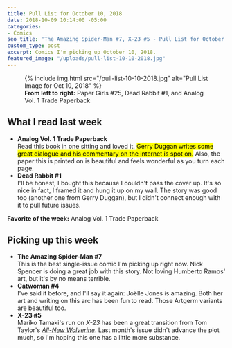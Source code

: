 ```yaml
---
title: Pull List for October 10, 2018
date: 2018-10-09 10:14:00 -05:00
categories:
- Comics
seo_title: 'The Amazing Spider-Man #7, X-23 #5 - Pull List for October 10, 2018'
custom_type: post
excerpt: Comics I'm picking up October 10, 2018.
featured_image: "/uploads/pull-list-10-10-2018.jpg"
---
```


<figure class="extendout">
  {% include img.html src="/pull-list-10-10-2018.jpg" alt="Pull List Image for Oct 10, 2018" %}
  <figcaption><strong>From left to right:</strong> Paper Girls #25, Dead Rabbit #1, and Analog Vol. 1 Trade Paperback</figcaption>
</figure>

## What I read last week

- **Analog Vol. 1 Trade Paperback**  
  Read this book in one sitting and loved it. <mark>Gerry Duggan writes some great dialogue and his commentary on the internet is spot on.</mark> Also, the paper this is printed on is beautiful and feels wonderful as you turn each page.
- **Dead Rabbit #1**  
  I'll be honest, I bought this because I couldn't pass the cover up. It's so nice in fact, I framed it and hung it up on my wall. The story was good too (another one from Gerry Duggan), but I didn't connect enough with it to pull future issues.

**Favorite of the week:** Analog Vol. 1 Trade Paperback

## Picking up this week

- **The Amazing Spider-Man #7**  
  This is the best single-issue comic I'm picking up right now. Nick Spencer is doing a great job with this story. Not loving Humberto Ramos' art, but it's by no means terrible.
- **Catwoman #4**  
  I've said it before, and I'll say it again: Joëlle Jones is amazing. Both her art and writing on this arc has been fun to read. Those Artgerm variants are beautiful too.
- **X-23 #5**  
  Mariko Tamaki's run on _X-23_ has been a great transition from Tom Taylor's _[All-New Wolverine](https://en.wikipedia.org/wiki/All-New_Wolverine)_. Last month's issue didn't advance the plot much, so I'm hoping this one has a little more substance.
